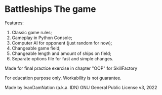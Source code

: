 # Battleships The game

Features:
1. Classic game rules;
2. Gameplay in Python Console;
3. Computer AI for opponent (just random for now);
4. Changeable game field;
5. Changeable length and amount of ships on field;
6. Separate options file for fast and simple changes.


Made for final practice exercise in chapter
"OOP" for SkillFactory

For education purpose only. Workability is not guarantee.

Made by IvanDamNation (a.k.a. IDN)
GNU General Public License v3, 2022
